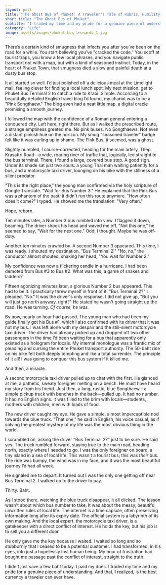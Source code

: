 ```yaml
---
layout: post
title: "The Ghost Bus of Phuket: A Traveler's Tale of Hubris, Humility, and a 30-Baht Miracle"
short_title: "The Ghost Bus of Phuket"
subtitle: "I traded my time and my pride for a genuine piece of understanding."
category: "Life"
image: assets/images/phuket_bus_leonardo_1.jpg
---
```


There’s a certain kind of smugness that infects you after you’ve been on the road for a while. You start believing you’ve "cracked the code." You scoff at tourist traps, you know a few local phrases, and you navigate public transport not with a map, but with a kind of seasoned instinct. Today, in the heart of Phuket Town, that smugness died a slow and painful death at a dusty bus stop.

It all started so well. I’d just polished off a delicious meal at the Limelight mall, feeling clever for finding a local lunch spot. My next mission: get to Phuket Bus Terminal 2 to catch a ride to Krabi. Simple. According to a beautifully detailed English travel blog I’d found, my chariot was to be a "Pink Songthaew." The blog even had a neat little map, a digital oracle promising a smooth journey.

I followed the map with the confidence of a Roman general entering a conquered city. Left here, right there. But as I walked the prescribed route, a strange emptiness greeted me. No pink buses. No Songthaews. Not even a distant pinkish hue on the horizon. My smug "seasoned traveler" badge felt like it was curling up in shame. The Pink Bus, it seemed, was a ghost.

Slightly humbled, I course-corrected, heading for the main artery, Thep Krasattri Road—a wide, roaring river of traffic that, logically, led straight to the bus terminal. There, I found a large, covered bus stop. A good sign. Under its shade sat just two souls: a young Thai man waiting patiently for a bus, and a motorcycle taxi driver, lounging on his bike with the stillness of a silent predator.

"This is the right place," the young man confirmed via the holy scripture of Google Translate. "Wait for Bus Number 3." He explained that the Pink Bus was a phantom of the past; it didn't run this route anymore. "How often does it come?" I typed. He showed me the translation: "Very often."

Hope, reborn.

Ten minutes later, a Number 3 bus rumbled into view. I flagged it down, beaming. The driver shook his head and waved me off. "Not this one," he seemed to say, "Wait for the next one." Odd, I thought. Maybe he was off-duty.

Another ten minutes crawled by. A second Number 3 appeared. This time, I was ready. I shouted my destination, "Bus Terminal 2!" "No, no," the conductor almost shouted, shaking her head, "You wait for Number 2."

My confidence was now a flickering candle in a hurricane. I had been demoted from Bus #3 to Bus #2. What was this, a game of snakes and ladders?

Fifteen agonizing minutes later, a glorious Number 2 bus appeared. This had to be it. I practically threw myself in front of it. "Bus Terminal 2?" I pleaded. "No." It was the driver's only response. I did not give up, "But you will just go north anyway, right?" He stated he wasn't going straight up the road. He was turning. *Of course, he was.*

By now, nearly an hour had passed. The young man who had been my guide finally got his Bus #1, which I also confirmed with its driver that it was not my bus. I was left alone with my despair and the still-silent motorcycle taxi driver. The driver had already picked up and dropped off two other passengers in the time I’d been waiting for a bus that apparently only existed as a hologram for locals. My internal monologue was a frantic mix of pleading and cursing the entire Phuket transport authority. The 50-baht ride on his bike felt both deeply tempting and like a total surrender. The principle of it all! I was going to conquer this bus system if it killed me.

And then, a miracle.

A second motorcycle taxi driver pulled up to chat with the first. He glanced at me, a pathetic, sweaty foreigner melting on a bench. He must have heard my story from his friend. Just then, a long, rustic, blue Songthaew—a simple pickup truck with benches in the back—pulled up. It had no number. It had no English signs. It was filled to the brim with locals—students, mothers with children, men with loads of food.

The new driver caught my eye. He gave a simple, almost imperceptible nod towards the blue truck. "That one," he said in English, his voice casual, as if solving the greatest mystery of my life was the most obvious thing in the world.

I scrambled on, asking the driver "Bus Terminal 2?" just to be sure. He said yes. The truck rumbled forward, staying true to the main road, heading north, exactly where I needed to go. I was the only foreigner on board, a tiny island in a sea of local life. This wasn't a tourist bus; this was *their* bus. The ride was bumpy, the wind was in my face, and it was the most beautiful journey I’d had all week.

He signaled me to depart. It turned out I was the only one getting off near Bus Terminal 2. I walked up to the driver to pay. 

Thirty. Baht.

As I stood there, watching the blue truck disappear, it all clicked. The lesson wasn't about which bus number to take. It was about the messy, beautiful, unwritten rules of local life. The internet is a time capsule, often preserving information long after its expiry date. The official system is a labyrinth of its own making. And the local expert, the motorcycle taxi driver, is a gatekeeper with a direct conflict of interest. He holds the key, but his job is to sell you a different door.

He only gave me the key because I waited. I waited so long and so stubbornly that I ceased to be a potential customer. I had transformed, in his eyes, into just a hopelessly lost human being. My hour of frustration had bought me passage past the conflict of interest, straight to the truth.

I didn't just save a few baht today. I paid my dues. I traded my time and my pride for a genuine piece of understanding. And that, I realized, is the best currency a traveler can ever have.
